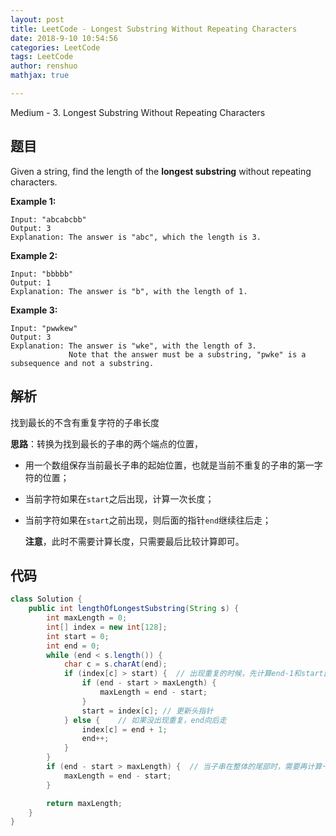 ```yaml
---
layout: post
title: LeetCode - Longest Substring Without Repeating Characters
date: 2018-9-10 10:54:56
categories: LeetCode
tags: LeetCode
author: renshuo
mathjax: true

---
```


Medium -  3. Longest Substring Without Repeating Characters

<!--more-->

## 题目

Given a string, find the length of the **longest substring** without repeating characters.

**Example 1:**

```
Input: "abcabcbb"
Output: 3 
Explanation: The answer is "abc", which the length is 3.
```

**Example 2:**

```
Input: "bbbbb"
Output: 1
Explanation: The answer is "b", with the length of 1.
```

**Example 3:**

```
Input: "pwwkew"
Output: 3
Explanation: The answer is "wke", with the length of 3. 
             Note that the answer must be a substring, "pwke" is a subsequence and not a substring.
```

## 解析

找到最长的不含有重复字符的子串长度

**思路**：转换为找到最长的子串的两个端点的位置，

- 用一个数组保存当前最长子串的起始位置，也就是当前不重复的子串的第一字符的位置；

- 当前字符如果在`start`之后出现，计算一次长度；

- 当前字符如果在`start`之前出现，则后面的指针`end`继续往后走；

  **注意**，此时不需要计算长度，只需要最后比较计算即可。

## 代码

```java
class Solution {
    public int lengthOfLongestSubstring(String s) {
        int maxLength = 0;
        int[] index = new int[128];
        int start = 0;
        int end = 0;
        while (end < s.length()) {
            char c = s.charAt(end);
            if (index[c] > start) {  // 出现重复的时候，先计算end-1和start直接的长度
                if (end - start > maxLength) {
                    maxLength = end - start;
                }
                start = index[c]; // 更新头指针
            } else {    // 如果没出现重复，end向后走
                index[c] = end + 1;
                end++;
            }
        }
        if (end - start > maxLength) {  // 当子串在整体的尾部时，需要再计算一次
            maxLength = end - start;
        }

        return maxLength;
    }
}
```